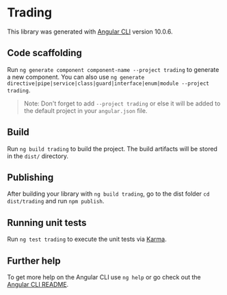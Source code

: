 # Trading

This library was generated with [Angular CLI](https://github.com/angular/angular-cli) version 10.0.6.

## Code scaffolding

Run `ng generate component component-name --project trading` to generate a new component. You can also use `ng generate directive|pipe|service|class|guard|interface|enum|module --project trading`.
> Note: Don't forget to add `--project trading` or else it will be added to the default project in your `angular.json` file. 

## Build

Run `ng build trading` to build the project. The build artifacts will be stored in the `dist/` directory.

## Publishing

After building your library with `ng build trading`, go to the dist folder `cd dist/trading` and run `npm publish`.

## Running unit tests

Run `ng test trading` to execute the unit tests via [Karma](https://karma-runner.github.io).

## Further help

To get more help on the Angular CLI use `ng help` or go check out the [Angular CLI README](https://github.com/angular/angular-cli/blob/master/README.md).
